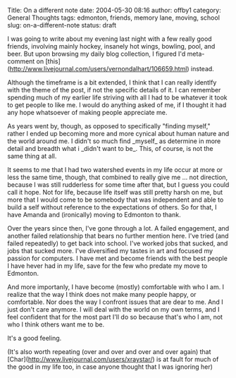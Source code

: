 Title: On a different note
date: 2004-05-30 08:16
author: offby1
category: General Thoughts
tags: edmonton, friends, memory lane, moving, school
slug: on-a-different-note
status: draft

I was going to write about my evening last night with a few really good friends, involving mainly hockey, insanely hot wings, bowling, pool, and beer. But upon browsing my daily blog collection, I figured I\'d meta-comment on \[this\](<http://www.livejournal.com/users/vernondalhart/106659.html>) instead.

Although the timeframe is a bit extended, I think that I can really identlfy with the theme of the post, if not the specific details of it. I can remember spending much of my earlier life striving with all I had to be whatever it took to get people to like me. I would do anything asked of me, if I thought it had any hope whatsoever of making people appreciate me.

As years went by, though, as opposed to specifically \"finding myself,\" rather I ended up becoming more and more cynical about human nature and the world around me. I didn\'t so much find \_myself\_ as determine in more detail and breadth what i \_didn\'t want to be\_. This, of course, is not the same thing at all.

It seems to me that I had two watershed events in my life occur at more or less the same time, though, that combined to really give me \... not direction, because I was still rudderless for some time after that, but I guess you could call it hope. Not for life, because life itself was still pretty harsh on me, but more that I would come to be somebody that was independent and able to build a self without reference to the expectations of others. So for that, I have Amanda and (ironically) moving to Edmonton to thank.

Over the years since then, I\'ve gone through a lot. A failed engagement, and another failed relationship that bears no further mention here. I\'ve tried (and failed repeatedly) to get back into school. I\'ve worked jobs that sucked, and jobs that sucked more. I\'ve diversified my tastes in art and focused my passion for computers. I have met and become friends with the best people I have hever had in my life, save for the few who predate my move to Edmonton.

And more importanly, I have become (mostly) comfortable with who I am. I realize that the way I think does not make many people happy, or comfortable. Nor does the way I confront issues that are dear to me. And I just don\'t care anymore. I will deal with the world on my own terms, and I feel confident that for the most part I\'ll do so because that\'s who I am, not who I think others want me to be.

It\'s a good feeling.

(It\'s also worth repeating (over and over and over and over again) that \[Char\](<http://www.livejournal.com/users/xraystar/>) is at fault for much of the good in my life too, in case anyone thought that I was ignoring her)
